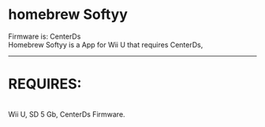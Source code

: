 # homebrew Softyy
Firmware is: CenterDs <br>
Homebrew Softyy is a App for Wii U that requires CenterDs, <br>
<hr>
<h1>REQUIRES:</h1> <br>
Wii U, SD 5 Gb, CenterDs Firmware. <br>
